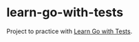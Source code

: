 # learn-go-with-tests

Project to practice with [Learn Go with Tests](https://quii.gitbook.io/learn-go-with-tests/).
